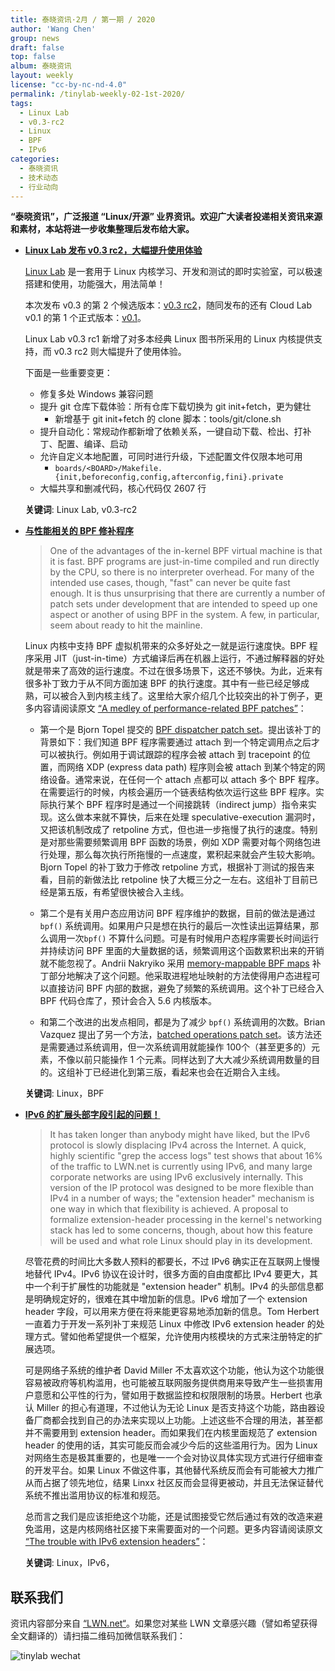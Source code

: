 ```yaml
---
title: 泰晓资讯·2月 / 第一期 / 2020
author: 'Wang Chen'
group: news
draft: false
top: false
album: 泰晓资讯
layout: weekly
license: "cc-by-nc-nd-4.0"
permalink: /tinylab-weekly-02-1st-2020/
tags:
  - Linux Lab
  - v0.3-rc2
  - Linux
  - BPF
  - IPv6
categories:
  - 泰晓资讯
  - 技术动态
  - 行业动向
---
```


**“泰晓资讯”，广泛报道 “Linux/开源” 业界资讯。欢迎广大读者投递相关资讯来源和素材，本站将进一步收集整理后发布给大家。**

- [**Linux Lab 发布 v0.3 rc2，大幅提升使用体验**](http://tinylab.org/linux-lab-v03-rc2/)

    [Linux Lab](http://tinylab.org/linux-lab) 是一套用于 Linux 内核学习、开发和测试的即时实验室，可以极速搭建和使用，功能强大，用法简单！
    
    本次发布 v0.3 的第 2 个候选版本：[v0.3 rc2](https://gitee.com/tinylab/linux-lab/tree/v0.3-rc2/)，随同发布的还有 Cloud Lab v0.1 的第 1 个正式版本：[v0.1](https://gitee.com/tinylab/cloud-lab/tree/v0.1/)。

    Linux Lab v0.3 rc1 新增了对多本经典 Linux 图书所采用的 Linux 内核提供支持，而 v0.3 rc2 则大幅提升了使用体验。
    
    下面是一些重要变更：

    * 修复多处 Windows 兼容问题 
    * 提升 git 仓库下载体验：所有仓库下载切换为 git init+fetch，更为健壮
        * 新增基于 git init+fetch 的 clone 脚本：tools/git/clone.sh
    * 提升自动化：常规动作都新增了依赖关系，一键自动下载、检出、打补丁、配置、编译、启动
    * 允许自定义本地配置，可同时进行升级，下述配置文件仅限本地可用
        * `boards/<BOARD>/Makefile.{init,beforeconfig,config,afterconfig,fini}.private`
    * 大幅共享和删减代码，核心代码仅 2607 行
  
    **关键词**: Linux Lab, v0.3-rc2

- [**与性能相关的 BPF 修补程序**](https://lwn.net/Articles/808503/)

    > One of the advantages of the in-kernel BPF virtual machine is that it is fast. BPF programs are just-in-time compiled and run directly by the CPU, so there is no interpreter overhead. For many of the intended use cases, though, "fast" can never be quite fast enough. It is thus unsurprising that there are currently a number of patch sets under development that are intended to speed up one aspect or another of using BPF in the system. A few, in particular, seem about ready to hit the mainline. 

    Linux 内核中支持 BPF 虚拟机带来的众多好处之一就是运行速度快。BPF 程序采用 JIT（just-in-time）方式编译后再在机器上运行，不通过解释器的好处就是带来了高效的运行速度。不过在很多场景下，这还不够快。为此，近来有很多补丁致力于从不同方面加速 BPF 的执行速度。其中有一些已经足够成熟，可以被合入到内核主线了。这里给大家介绍几个比较突出的补丁例子，更多内容请阅读原文 [“A medley of performance-related BPF patches”](https://lwn.net/Articles/808503/)：
        
    - 第一个是 Bjorn Topel 提交的 [BPF dispatcher patch set](https://lwn.net/ml/netdev/20191213175112.30208-1-bjorn.topel@gmail.com/)。提出该补丁的背景如下：我们知道 BPF 程序需要通过 attach 到一个特定调用点之后才可以被执行。例如用于调试跟踪的程序会被 attach 到 tracepoint 的位置，而网络 XDP (express data path) 程序则会被 attach 到某个特定的网络设备。通常来说，在任何一个 attach 点都可以 attach 多个 BPF 程序。在需要运行的时候，内核会遍历一个链表结构依次运行这些 BPF 程序。实际执行某个 BPF 程序时是通过一个间接跳转（indirect jump）指令来实现。这么做本来就不算快，后来在处理 speculative-execution 漏洞时，又把该机制改成了 retpoline 方式，但也进一步拖慢了执行的速度。特别是对那些需要频繁调用 BPF 函数的场景，例如 XDP 需要对每个网络包进行处理，那么每次执行所拖慢的一点速度，累积起来就会产生较大影响。Bjorn Topel 的补丁致力于修改 retpoline 方式，根据补丁测试的报告来看，目前的新做法比 retpoline 快了大概三分之一左右。这组补丁目前已经是第五版，有希望很快被合入主线。
        
    - 第二个是有关用户态应用访问 BPF 程序维护的数据，目前的做法是通过 `bpf()` 系统调用。如果用户只是想在执行的最后一次性读出运算结果，那么调用一次`bpf()` 不算什么问题。可是有时候用户态程序需要长时间运行并持续访问 BPF 里面的大量数据的话，频繁调用这个函数累积出来的开销就不能忽视了。Andrii Nakryiko 采用 [memory-mappable BPF maps](https://lwn.net/ml/netdev/20191117172806.2195367-1-andriin@fb.com/) 补丁部分地解决了这个问题。他采取进程地址映射的方法使得用户态进程可以直接访问 BPF 内部的数据，避免了频繁的系统调用。这个补丁已经合入 BPF 代码仓库了，预计会合入 5.6 内核版本。
        
    - 和第二个改进的出发点相同，都是为了减少 `bpf()` 系统调用的次数。Brian Vazquez 提出了另一个方法，[batched operations patch set](https://lwn.net/ml/linux-kernel/20191211223344.165549-1-brianvv@google.com/)。该方法还是需要通过系统调用，但一次系统调用就能操作 100个（甚至更多的）元素，不像以前只能操作 1 个元素。同样达到了大大减少系统调用数量的目的。这组补丁已经进化到第三版，看起来也会在近期合入主线。

    **关键词**: Linux，BPF
    
- [**IPv6 的扩展头部字段引起的问题！**](https://lwn.net/Articles/808896/)

    > It has taken longer than anybody might have liked, but the IPv6 protocol is slowly displacing IPv4 across the Internet. A quick, highly scientific "grep the access logs" test shows that about 16% of the traffic to LWN.net is currently using IPv6, and many large corporate networks are using IPv6 exclusively internally. This version of the IP protocol was designed to be more flexible than IPv4 in a number of ways; the "extension header" mechanism is one way in which that flexibility is achieved. A proposal to formalize extension-header processing in the kernel's networking stack has led to some concerns, though, about how this feature will be used and what role Linux should play in its development.

    尽管花费的时间比大多数人预料的都要长，不过 IPv6 确实正在互联网上慢慢地替代 IPv4。IPv6 协议在设计时，很多方面的自由度都比 IPv4 要更大，其中一个利于扩展性的功能就是 "extension header" 机制。IPv4 的头部信息都是明确规定好的，很难在其中增加新的信息。IPv6 增加了一个 extension header 字段，可以用来方便在将来能更容易地添加新的信息。Tom Herbert 一直着力于开发一系列补丁来规范 Linux 中修改 IPv6 extension header 的处理方式。譬如他希望提供一个框架，允许使用内核模块的方式来注册特定的扩展选项。
    
    可是网络子系统的维护者 David Miller 不太喜欢这个功能，他认为这个功能很容易被政府等机构滥用，也可能被互联网服务提供商用来导致产生一些损害用户意愿和公平性的行为，譬如用于数据监控和权限限制的场景。Herbert 也承认 Miller 的担心有道理，不过他认为无论 Linux 是否支持这个功能，路由器设备厂商都会找到自己的办法来实现以上功能。上述这些不合理的用法，甚至都并不需要用到 extension header。而如果我们在内核里面规范了 extension header 的使用的话，其实可能反而会减少今后的这些滥用行为。因为 Linux 对网络生态是极其重要的，也是唯一一个会对协议具体实现方式进行仔细审查的开发平台。如果 Linux 不做这件事，其他替代系统反而会有可能被大力推广从而占据了领先地位，结果 Linxx 社区反而会显得更被动，并且无法保证替代系统不推出滥用协议的标准和规范。
    
    总而言之我们是应该拒绝这个功能，还是试图接受它然后通过有效的改造来避免滥用，这是内核网络社区接下来需要面对的一个问题。更多内容请阅读原文 [“The trouble with IPv6 extension headers”](https://lwn.net/Articles/808896/)：

    **关键词**: Linux，IPv6，

## 联系我们

资讯内容部分来自 [“LWN.net“](https://lwn.net/)。如果您对某些 LWN 文章感兴趣（譬如希望获得全文翻译的）请扫描二维码加微信联系我们：

![tinylab wechat](/images/wechat/tinylab.jpg)

